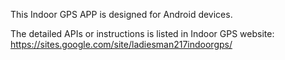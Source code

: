 This Indoor GPS APP is designed for Android devices.

The detailed APIs or instructions is listed in Indoor GPS website:
https://sites.google.com/site/ladiesman217indoorgps/
